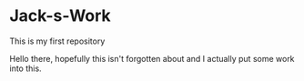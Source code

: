 # Jack-s-Work
This is my first repository


Hello there, hopefully this isn't forgotten about and I actually put some work into this.
